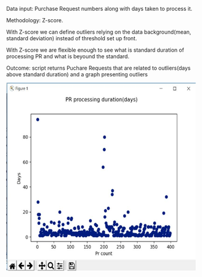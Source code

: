 <p>Data input: Purchase Request numbers along with days taken to process it.</p>
<p>Methodology: Z-score.</p>
<p>With Z-score we can define outliers relying on the data background(mean, standard deviation) instead of threshold set up front.</p>
<p>With Z-score we are flexible enough to see what is standard duration of processing PR and what is beyound the standard.</p>
<p>Outcome: script returns Puchare Requests that are related to outliers(days above standard duration) and a graph presenting outliers</p> 
<img src="images/plot.JPG" width="570" height="500">

